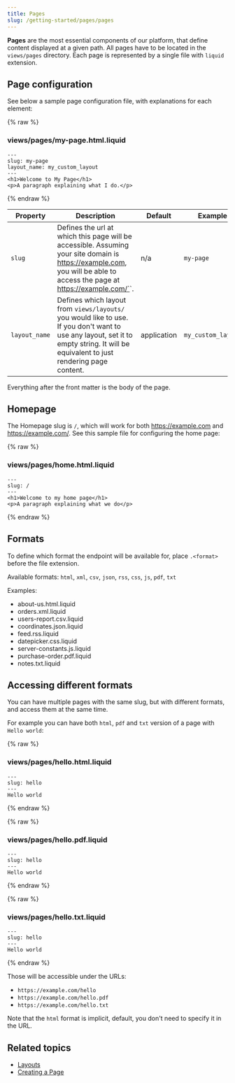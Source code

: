 ```yaml
---
title: Pages
slug: /getting-started/pages/pages
---
```


**Pages** are the most essential components of our platform, that define content displayed at a given path. All pages have to be located in the `views/pages` directory. Each page is represented by a single file with `liquid` extension.

## Page configuration

See below a sample page configuration file, with explanations for each element:

{% raw %}

### views/pages/my-page.html.liquid

```liquid
---
slug: my-page
layout_name: my_custom_layout
---
<h1>Welcome to My Page</h1>
<p>A paragraph explaining what I do.</p>
```

{% endraw %}

| Property      | Description                                                                                                                                                                          | Default     | Example            |
| ------------- | ------------------------------------------------------------------------------------------------------------------------------------------------------------------------------------ | ----------- | ------------------ |
| `slug`        | Defines the url at which this page will be accessible. Assuming your site domain is https://example.com, you will be able to access the page at https://example.com/`<slug>`.        | n/a         | `my-page`          |
| `layout_name` | Defines which layout from `views/layouts/` you would like to use. If you don't want to use any layout, set it to empty string. It will be equivalent to just rendering page content. | application | `my_custom_layout` |

Everything after the front matter is the body of the page.

## Homepage

The Homepage slug is `/`, which will work for both https://example.com and https://example.com/. See this sample file for configuring the home page:

{% raw %}

### views/pages/home.html.liquid

```liquid
---
slug: /
---
<h1>Welcome to my home page</h1>
<p>A paragraph explaining what we do</p>
```

{% endraw %}

## Formats

To define which format the endpoint will be available for, place `.<format>` before the file extension.

Available formats: `html`, `xml`, `csv`, `json`, `rss`, `css`, `js`, `pdf`, `txt`

Examples:

* about-us.html.liquid
* orders.xml.liquid
* users-report.csv.liquid
* coordinates.json.liquid
* feed.rss.liquid
* datepicker.css.liquid
* server-constants.js.liquid
* purchase-order.pdf.liquid
* notes.txt.liquid

## Accessing different formats

You can have multiple pages with the same slug, but with different formats, and access them at the same time.

For example you can have both `html`, `pdf` and `txt` version of a page with `Hello world`:

{% raw %}

### views/pages/hello.html.liquid

```liquid
---
slug: hello
---
Hello world
```

{% endraw %}

{% raw %}

### views/pages/hello.pdf.liquid

```liquid
---
slug: hello
---
Hello world
```

{% endraw %}

{% raw %}

### views/pages/hello.txt.liquid

```liquid
---
slug: hello
---
Hello world
```

{% endraw %}

Those will be accessible under the URLs:

* `https://example.com/hello`
* `https://example.com/hello.pdf`
* `https://example.com/hello.txt`

Note that the `html` format is implicit, default, you don't need to specify it in the URL.

## Related topics

* [Layouts]()
* [Creating a Page]()
